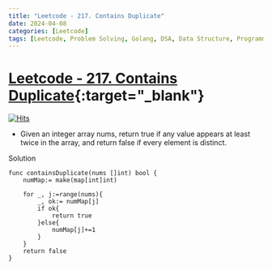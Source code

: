 ```yaml
---
title: "Leetcode - 217. Contains Duplicate"
date: 2024-04-08
categories: [Leetcode]
tags: [Leetcode, Problem Solving, Golang, DSA, Data Structure, Programming, Algorithm, Array, Hash Table, Sorting]
---
```


# [Leetcode - 217. Contains Duplicate](https://leetcode.com/problems/contains-duplicate/description/){:target="_blank"}
[![Hits](https://hits.sh/mokhlesurr031.github.io/posts/leetcode-contains-duplicate.svg)](https://hits.sh/mokhlesurr031.github.io/posts/leetcode-contains-duplicate/)

- Given an integer array nums, return true if any value appears at least twice in the array, and return false if every element is distinct.

Solution
```
func containsDuplicate(nums []int) bool {
    numMap:= make(map[int]int)

    for _, j:=range(nums){
        _, ok:= numMap[j]
        if ok{
            return true
        }else{
            numMap[j]+=1
        }
    }
    return false
}
```
